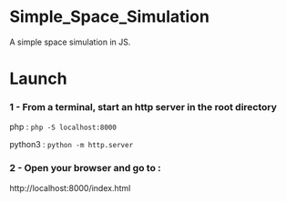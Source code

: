 # Simple_Space_Simulation
A simple space simulation in JS.

# Launch

### 1 - From a terminal, start an http server in the root directory

php : ``` php -S localhost:8000 ```

python3 : ``` python -m http.server ```


### 2 - Open your browser and go to :

http://localhost:8000/index.html
